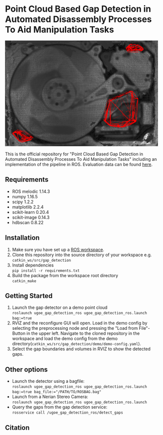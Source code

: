 # Point Cloud Based Gap Detection in Automated Disassembly Processes To Aid Manipulation Tasks
<img src="https://github.com/tobiasbrinker/gap_detection/blob/master/assets/result.png" alt="result" width="700"/>

This is the official repository for "Point Cloud Based Gap Detection in Automated Disassembly Processes To Aid Manipulation Tasks" including an implementation of the pipeline in ROS. Evaluation data can be found [here](https://owncloud.gwdg.de/index.php/s/66olU321Hw2Fiz6). 

## Requirements
* ROS melodic 1.14.3
* numpy 1.16.5
* scipy 1.2.2
* matplotlib 2.2.4
* scikit-learn 0.20.4
* scikit-image 0.14.3
* hdbscan 0.8.22

## Installation
1. Make sure you have set up a [ROS workspace](http://wiki.ros.org/catkin/Tutorials/create_a_workspace).
2. Clone this repository into the source directory of your workspace e.g. `catkin_ws/src/gap_detection`
3. Install dependencies <br> `pip install -r requirements.txt`
4. Build the package from the workspace root directory <br> `catkin_make`

## Getting Started
1. Launch the gap detector on a demo point cloud <br> `roslaunch ugoe_gap_detection_ros ugoe_gap_detection_ros.launch bag:=true`
2. RVIZ and the reconfigure GUI will open. Load in the demo config by selecting the preprocessing node and pressing the  "Load from File"-Button in the upper left. Navigate to the cloned repository in the workspace and load the demo config from the demo directory(`catkin_ws/src/gap_detection/demo/demo-config.yaml`).
3. Select the gap boundaries and volumes in RVIZ to show the detected gaps.

## Other options
 - Launch the detector using a bagfile: <br> `roslaunch ugoe_gap_detection_ros ugoe_gap_detection_ros.launch bag:=true bag_file:="/PATH/TO/ROSBAG.bag"`
-  Launch from a Nerian Stereo Camera: <br> `roslaunch ugoe_gap_detection_ros ugoe_gap_detection_ros.launch`
- Query the gaps from the gap detection service: <br>`rosservice call /ugoe_gap_detection_ros/detect_gaps`

## Citation
